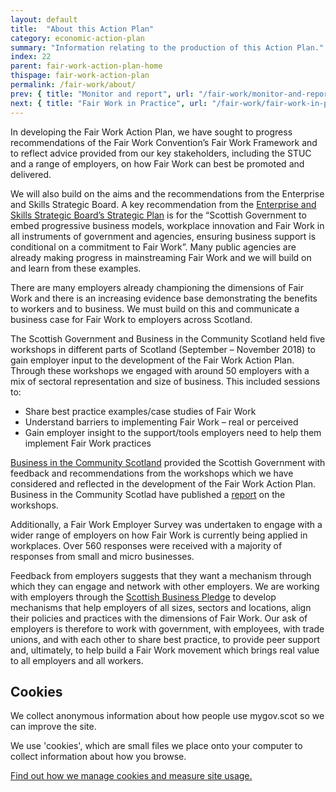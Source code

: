```yaml
---
layout: default
title:  "About this Action Plan"
category: economic-action-plan
summary: "Information relating to the production of this Action Plan."
index: 22
parent: fair-work-action-plan-home
thispage: fair-work-action-plan
permalink: /fair-work/about/
prev: { title: "Monitor and report", url: "/fair-work/monitor-and-report/" }
next: { title: "Fair Work in Practice", url: "/fair-work/fair-work-in-practice/" }
---
```


In developing the Fair Work Action Plan, we have sought to progress recommendations of the Fair Work Convention’s Fair Work Framework and to reflect advice provided from our key stakeholders, including the STUC and a range of employers, on how Fair Work can best be promoted and delivered.  

We will also build on the aims and the recommendations from the Enterprise and Skills Strategic Board.  A key recommendation from the [Enterprise and Skills Strategic Board’s Strategic Plan](https://www.gov.scot/publications/working-collaboratively-better-scotland/) is for the “Scottish Government to embed progressive business models, workplace innovation and Fair Work in all instruments of government and agencies, ensuring business support is conditional on a commitment to Fair Work”. Many public agencies are already making progress in mainstreaming Fair Work and we will build on and learn from these examples.

There are many employers already championing the dimensions of Fair Work and there is an increasing evidence base demonstrating the benefits to workers and to business.  We must build on this and communicate a business case for Fair Work to employers across Scotland.  

The Scottish Government and Business in the Community Scotland held five workshops in different parts of Scotland (September – November 2018) to gain employer input to the development of the Fair Work Action Plan.  Through these workshops we engaged with around 50 employers with a mix of sectoral representation and size of business.   This included sessions to:
* Share best practice examples/case studies of Fair Work
* Understand barriers to implementing Fair Work – real or perceived
* Gain employer insight to the support/tools employers need to help them implement Fair Work practices

[Business in the Community Scotland](https://www.bitc.org.uk/) provided the Scottish Government with feedback and recommendations from the workshops which we have considered and reflected in the development of the Fair Work Action Plan.  Business in the Community Scotlad have published a [report](https://www.bitc.org.uk/resources-training/resources/research/making-scotland-world-leader-fair-work-0) on the workshops.

Additionally, a Fair Work Employer Survey was undertaken to engage with a wider range of employers on how Fair Work is currently being applied in workplaces.  Over 560 responses were received with a majority of responses from small and micro businesses.  

Feedback from employers suggests that they want a mechanism through which they can engage and network with other employers.  We are working with employers through the [Scottish Business Pledge](https://scottishbusinesspledge.scot/) to develop mechanisms that help employers of all sizes, sectors and locations, align their policies and practices with the dimensions of Fair Work. Our ask of employers is therefore to work with government, with employees, with trade unions, and with each other to share best practice, to provide peer support and, ultimately, to help build a Fair Work movement which brings real value to all employers and all workers. 

## Cookies
We collect anonymous information about how people use mygov.scot so we can improve the site.

We use 'cookies', which are small files we place onto your computer to collect information about how you browse.

[Find out how we manage cookies and measure site usage.](/cookies/)
